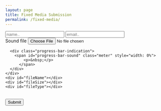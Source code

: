 ```yaml
---
layout: page
title: Fixed Media Submission
permalink: /fixed-media/
---
```


<div class="form-container">
  <form id="media-upload-form" enctype="multipart/form-data" method="post">
    <div class="row">
      <input type="text" id="name" placeholder="name.." data-validate="required" />
      <input type="email" id="email" placeholder="email.." data-validate="email,required" />
    </div>
    <div class="row">
      <label for="soundfile">Sound file</label>
      <input type="file" name="soundfile" id="soundfile" data-validate="required" />

      <div class="progress-bar-indication">
        <span id="progress-bar-sound" class="meter" style="width: 0%">
            <p>&nbsp;</p>
          </span>
      </div>
    </div>
    <div id="fileName"></div>
    <div id="fileSize"></div>
    <div id="fileType"></div>
  </form>
  <br />
  <div class="row">
    <button onclick="submit()" id="submit-button" value="Upload">Submit</button>
  </div>
</div>
<script type="text/javascript" src="assets/js/submission.js"></script>
